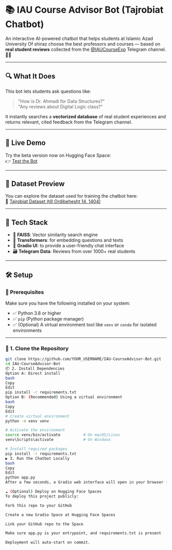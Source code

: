 # 📚 IAU Course Advisor Bot (Tajrobiat Chatbot)

An interactive AI-powered chatbot that helps students at Islamic Azad University Of shiraz choose the best professors and courses — based on **real student reviews** collected from the [@IAUCourseExp](https://t.me/IAUCourseExp) Telegram channel. 🤖✨

---

## 🔍 What It Does

This bot lets students ask questions like:

> "How is Dr. Ahmadi for Data Structures?"  
> "Any reviews about Digital Logic class?"  

It instantly searches a **vectorized database** of real student experiences and returns relevant, cited feedback from the Telegram channel.

---

## 🚀 Live Demo

Try the beta version now on Hugging Face Space:  
👉 [Test the Bot](https://huggingface.co/spaces/IAUCourseExp/Tajrobiat_Bot)

---

## 📂 Dataset Preview

You can explore the dataset used for training the chatbot here:  
📎 [Tajrobiat Dataset (till Ordibehesht 14, 1404)](https://huggingface.co/datasets/IAUCourseExp/TajrobiatExpriences-till14ordibehest1404)

---

## 🧠 Tech Stack

- 🔎 **FAISS**: Vector similarity search engine
- 💬 **Transformers**: for embedding questions and texts
- 🧰 **Gradio UI**: to provide a user-friendly chat interface
- 🗃️ **Telegram Data**: Reviews from over 1000+ real students

---

## 🛠️ Setup

### 🔧 Prerequisites

Make sure you have the following installed on your system:

- ✅ Python 3.8 or higher
- ✅ `pip` (Python package manager)
- ✅ (Optional) A virtual environment tool like `venv` or `conda` for isolated environments

---

### 🔽 1. Clone the Repository

```bash
git clone https://github.com/YOUR_USERNAME/IAU-CourseAdvisor-Bot.git
cd IAU-CourseAdvisor-Bot
📦 2. Install Dependencies
Option A: Direct install
bash
Copy
Edit
pip install -r requirements.txt
Option B: (Recommended) Using a virtual environment
bash
Copy
Edit
# Create virtual environment
python -m venv venv

# Activate the environment
source venv/bin/activate          # On macOS/Linux
venv\Scripts\activate             # On Windows

# Install required packages
pip install -r requirements.txt
▶️ 3. Run the Chatbot Locally
bash
Copy
Edit
python app.py
After a few seconds, a Gradio web interface will open in your browser (or show you a localhost link).

☁️ (Optional) Deploy on Hugging Face Spaces
To deploy this project publicly:

Fork this repo to your GitHub

Create a new Gradio Space at Hugging Face Spaces

Link your GitHub repo to the Space

Make sure app.py is your entrypoint, and requirements.txt is present

Deployment will auto-start on commit.

